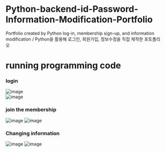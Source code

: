 # Python-backend-id-Password-Information-Modification-Portfolio
Portfolio created by Python log-in, membership sign-up, and information modification / Python을 활용해 로그인, 회원가입, 정보수정을 직접 제작한 포토폴리오

# running programming code

### login
![image](https://github.com/edaild/Python-backend-id-Password-Information-Modification-Portfolio/assets/109999749/a3ce4ead-ccb9-4bb2-b018-53ff84cd4e3c)<br>
![image](https://github.com/edaild/Portfolio-created-by-Python-log-in-membership-sign-up-and-information-ation-Modification-Portfolio/assets/109999749/a725e5ea-e647-4595-a224-57dc84c64de6)


### join the membership
![image](https://github.com/edaild/Python-backend-id-Password-Information-Modification-Portfolio/assets/109999749/d05e0d42-8d99-4e4d-9b5d-be022f767d33)
![image](https://github.com/edaild/Portfolio-created-by-Python-log-in-membership-sign-up-and-information-ation-Modification-Portfolio/assets/109999749/3dc4611f-9b87-475f-90af-4b7b342d8da5)

### Changing information
![image](https://github.com/edaild/Python-backend-id-Password-Information-Modification-Portfolio/assets/109999749/4532a705-8a0b-4c56-9259-5a1faca7d2e7)
![image](https://github.com/edaild/Portfolio-created-by-Python-log-in-membership-sign-up-and-information-ation-Modification-Portfolio/assets/109999749/1ea8237d-aa74-4f40-a254-cc10dba1c296)

